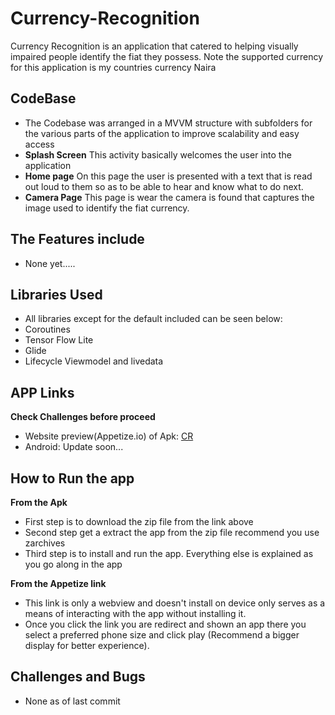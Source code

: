 # Currency-Recognition

Currency Recognition is an application that catered to helping visually impaired people identify the fiat they possess. Note the supported currency for this application is my countries currency Naira 

## CodeBase
* The Codebase was arranged in a MVVM structure with subfolders for the various parts of the application to improve scalability and easy access
* **Splash Screen** This activity basically welcomes the user into the application
* **Home page** On this page the user is presented with a text that is read out loud to them so as to be able to hear and know what to do next.
* **Camera Page** This page is wear the camera is found that captures the image used to identify the fiat currency.

## The Features include
* None yet.....


## Libraries Used
* All libraries except for the default included can be seen below:
* Coroutines
* Tensor Flow Lite
* Glide
* Lifecycle Viewmodel and livedata


## APP Links
**Check Challenges before proceed**
* Website preview(Appetize.io) of Apk: <a href="">CR</a>
* Android: Update soon...

## How to Run the app
**From the Apk**
*  First step is to download the zip file from the link above 
*  Second step get a extract the app from the zip file recommend you use zarchives
*  Third step is to install and run the app. Everything else is explained as you go along in the app

**From the Appetize link**
*  This link is only a webview and doesn't install on device only serves as a means of interacting with the app without installing it.
*  Once you click the link you are redirect and shown an app there you select a preferred phone size and click play (Recommend a bigger display for better experience).

## Challenges and Bugs
* None as of last commit





